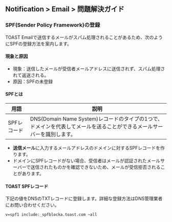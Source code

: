 ﻿## Notification > Email > 問題解決ガイド

### SPF(Sender Policy Framework)の登録
TOAST Emailで送信するメールがスパム処理されることがあるため、次のようにSPFの登録方法を案内します。

#### 現象と原因

* 現象：送信したメールが受信者メールアドレスに送信されず、スパム処理されて返送される。
* 原因：SPFの未登録

#### SPFとは
|用語|	説明|
|---|---|
|SPFレコード|DNS(Domain Name System)レコードのタイプの1つで、ドメインを代表してメールを送ることができるメールサーバーを識別します。|

* **送信メール**に入力するメールアドレスのドメインに対するSPFレコードを作ります。
* ドメインにSPFレコードがない場合、受信者はメールが認証されたメールサーバーで送信されたものかを確認できないため、メールが受信拒否されることがあります。

#### TOAST SPFレコード
下記の値をDNSのTXTレコードに登録します。詳細な登録方法はDNS管理業者にお問い合わせください。
```
v=spf1 include:_spfblocka.toast.com ~all
```
